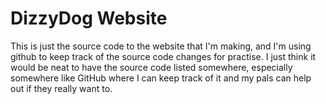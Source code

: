 # DizzyDog Website

This is just the source code to the website that I'm making, and I'm using github to keep track of the source code changes for practise.
I just think it would be neat to have the source code listed somewhere, especially somewhere like GitHub where I can keep track of it and my pals can help out if they really want to. 
